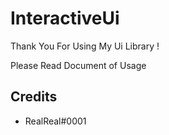# InteractiveUi

Thank You For Using My Ui Library !

Please Read Document of Usage

## Credits

- RealReal#0001
